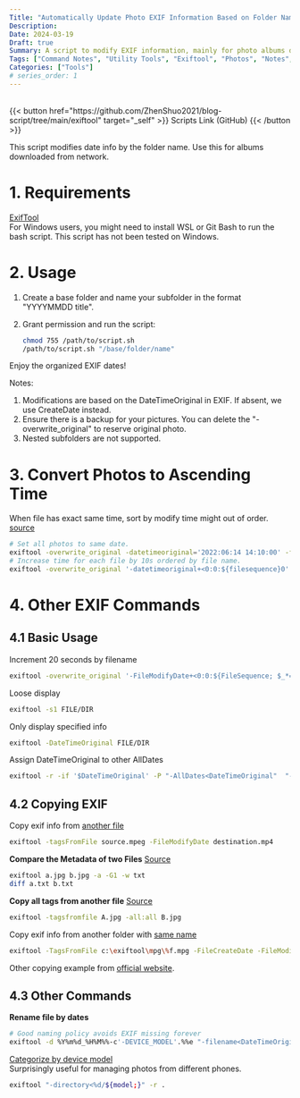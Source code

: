 ```yaml
---
Title: "Automatically Update Photo EXIF Information Based on Folder Names Using ExifTool"
Description: 
Date: 2024-03-19
Draft: true
Summary: A script to modify EXIF information, mainly for photo albums downloaded from the internet.
Tags: ["Command Notes", "Utility Tools", "Exiftool", "Photos", "Notes", "cheatsheet"]
Categories: ["Tools"]
# series_order: 1
---
```


<br>
{{< button href="https://github.com/ZhenShuo2021/blog-script/tree/main/exiftool" target="_self" >}}
Scripts Link (GitHub)
{{< /button >}}

This script modifies date info by the folder name. Use this for albums downloaded from network.

# 1. Requirements

[ExifTool](http://www.sno.phy.queensu.ca/~phil/exiftool/)  
For Windows users, you might need to install WSL or Git Bash to run the bash script. This script has not been tested on Windows.

# 2. Usage

1. Create a base folder and name your subfolder in the format "YYYYMMDD title".
2. Grant permission and run the script:

   ```sh
   chmod 755 /path/to/script.sh
   /path/to/script.sh "/base/folder/name"
   ```

Enjoy the organized EXIF dates!

Notes:

1. Modifications are based on the DateTimeOriginal in EXIF. If absent, we use CreateDate instead.
2. Ensure there is a backup for your pictures. You can delete the "-overwrite_original" to reserve original photo.
3. Nested subfolders are not supported.

# 3. Convert Photos to Ascending Time  

When file has exact same time, sort by modify time might out of order.  
[source]((https://photo.stackexchange.com/questions/60342/how-can-i-incrementally-date-photos))

```sh
# Set all photos to same date.
exiftool -overwrite_original -datetimeoriginal='2022:06:14 14:10:00' -filemodifydate='2022:06:14 14:10:00' DIR
# Increase time for each file by 10s ordered by file name.
exiftool -overwrite_original '-datetimeoriginal+<0:0:${filesequence}0' '-filemodifydate+<0:0:${filesequence}0' -fileorder filename DIR
```

# 4. Other EXIF Commands

## 4.1 Basic Usage

Increment 20 seconds by filename

```sh
exiftool -overwrite_original '-FileModifyDate+<0:0:${FileSequence; $_*=20}' -FileOrder Filename
```

Loose display

```sh
exiftool -s1 FILE/DIR
```

Only display specified info

```sh
exiftool -DateTimeOriginal FILE/DIR
```

Assign DateTimeOriginal to other AllDates

```sh
exiftool -r -if '$DateTimeOriginal' -P "-AllDates<DateTimeOriginal"  "-FileModifyDate<DateTimeOriginal" FILE
```

## 4.2 Copying EXIF

Copy exif info from [another file](https://exiftool.org/forum/index.php?topic=11385.0)

```sh
exiftool -tagsFromFile source.mpeg -FileModifyDate destination.mp4
```

**Compare the Metadata of two Files**
[Source](https://exiftool.org/forum/index.php?topic=3276.0)

```sh
exiftool a.jpg b.jpg -a -G1 -w txt
diff a.txt b.txt
```

**Copy all tags from another file**
[Source](https://exiftool.org/forum/index.php?topic=12962.msg)

```sh
exiftool -tagsfromfile A.jpg -all:all B.jpg
```

Copy exif info from another folder with [same name](https://exiftool.org/forum/index.php?topic=10322.0)

```sh
exiftool -TagsFromFile c:\exiftool\mpg\%f.mpg -FileCreateDate -FileModifyDate c:\exiftool\mp4
```

Other copying example from [official website](https://exiftool.org/exiftool_pod.html#COPYING-EXAMPLES).

## 4.3 Other Commands

**Rename file by dates**

```sh
# Good naming policy avoids EXIF missing forever
exiftool -d %Y%m%d_%H%M%%-c'-DEVICE_MODEL'.%%e "-filename<DateTimeOriginal" -fileorder DateTimeOriginal FILE
```

[Categorize by device model](https://exiftool.org/forum/index.php?topic=12361.0)  
Surprisingly useful for managing photos from different phones.

```sh
exiftool "-directory<%d/${model;}" -r .
```
